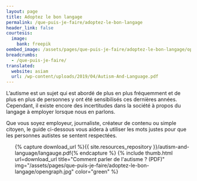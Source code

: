 ```yaml
---
layout: page
title: Adoptez le bon langage
permalink: /que-puis-je-faire/adoptez-le-bon-langage
header_link: false
courtesis:
  image:
    bank: freepik
oembed_image: /assets/pages/que-puis-je-faire/adoptez-le-bon-langage/opengraph.jpg
breadcrumbs:
  - /que-puis-je-faire/
translated:
  website: asiam
  url: /wp-content/uploads/2019/04/Autism-And-Language.pdf
---
```


L’autisme est un sujet qui est abordé de plus en plus fréquemment et de plus en plus de
personnes y ont été sensibilisés ces dernières années. Cependant, il existe encore des
incertitudes dans la société à propos du langage à employer lorsque nous en parlons.

Que vous soyez employeur, journaliste, créateur de contenu  ou simple citoyen, le guide ci-dessous vous aidera à 
utiliser les mots justes pour que les personnes autistes se sentent respectées.


<ul class="thumb">
 {% capture download_url %}{{ site.resources_repository }}/autism-and-language/langauge.pdf{% endcapture %}
 {% include thumb.html url=download_url title="Comment parler de l'autisme ? (PDF)" img="/assets/pages/que-puis-je-faire/adoptez-le-bon-langage/opengraph.jpg" color="green" %}
</ul>

